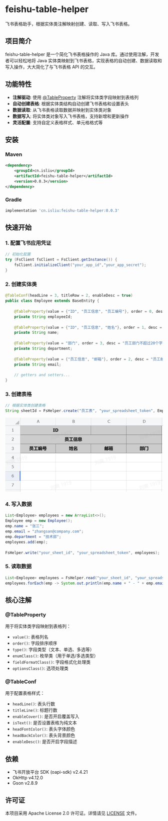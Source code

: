 # feishu-table-helper

飞书表格助手，根据实体类注解映射创建、读取、写入飞书表格。

## 项目简介

feishu-table-helper 是一个简化飞书表格操作的 Java 库。通过使用注解，开发者可以轻松地将 Java 实体类映射到飞书表格，实现表格的自动创建、数据读取和写入操作，大大简化了与飞书表格 API 的交互。

## 功能特性

- **注解驱动**: 使用 [@TableProperty](file://../src/main/java/cn/isliu/core/annotation/TableProperty.java#L15-L71) 注解将实体类字段映射到表格列
- **自动创建表格**: 根据实体类结构自动创建飞书表格和设置表头
- **数据读取**: 从飞书表格读取数据并映射到实体类对象
- **数据写入**: 将实体类对象写入飞书表格，支持新增和更新操作
- **灵活配置**: 支持自定义表格样式、单元格格式等

## 安装

### Maven

```xml
<dependency>
    <groupId>cn.isliu</groupId>
    <artifactId>feishu-table-helper</artifactId>
    <version>0.0.3</version>
</dependency>
```

### Gradle

```gradle
implementation 'cn.isliu:feishu-table-helper:0.0.3'
```

## 快速开始

### 1. 配置飞书应用凭证

```java
// 初始化配置
try (FsClient fsClient = FsClient.getInstance()) {
    fsClient.initializeClient("your_app_id","your_app_secret");
}
```

### 2. 创建实体类

```java
@TableConf(headLine = 3, titleRow = 2, enableDesc = true)
public class Employee extends BaseEntity {

    @TableProperty(value = {"ID", "员工信息", "员工编号"}, order = 0, desc = "员工编号不超过20个字符")
    private String employeeId;

    @TableProperty(value = {"ID", "员工信息", "姓名"}, order = 1, desc = "员工姓名不超过20个字符")
    private String name;

    @TableProperty(value = "部门", order = 3, desc = "员工部门不超过20个字符")
    private String department;

    @TableProperty(value = {"员工信息", "邮箱"}, order = 2, desc = "员工邮箱不超过50个字符")
    private String email;

    // getters and setters...
}
```

### 3. 创建表格

```java
// 根据实体类创建表格
String sheetId = FsHelper.create("员工表", "your_spreadsheet_token", Employee.class);
```

![员工表](img/b3d92bda-8d51-4aa7-b66e-496cb2430802.png)

### 4. 写入数据

```java
List<Employee> employees = new ArrayList<>();
Employee emp = new Employee();
emp.name = "张三";
emp.email = "zhangsan@company.com";
emp.department = "技术部";
employees.add(emp);

FsHelper.write("your_sheet_id", "your_spreadsheet_token", employees);
```

### 5. 读取数据

```java
List<Employee> employees = FsHelper.read("your_sheet_id", "your_spreadsheet_token", Employee.class);
employees.forEach(emp -> System.out.println(emp.name + " - " + emp.email));
```

## 核心注解

### @TableProperty

用于将实体类字段映射到表格列：

- `value()`: 表格列名
- `order()`: 字段排序顺序
- `type()`: 字段类型（文本、单选、多选等）
- `enumClass()`: 枚举类（用于单选/多选类型）
- `fieldFormatClass()`: 字段格式化处理类
- `optionsClass()`: 选项处理类

### @TableConf

用于配置表格样式：

- `headLine()`: 表头行数
- `titleLine()`: 标题行数
- `enableCover()`: 是否开启覆盖写入
- `isText()`: 是否设置表格为纯文本
- `headFontColor()`: 表头字体颜色
- `headBackColor()`: 表头背景颜色
- `enableDesc()`: 是否开启字段描述

## 依赖

- 飞书开放平台 SDK (oapi-sdk) v2.4.21
- OkHttp v4.12.0
- Gson v2.8.9

## 许可证

本项目采用 Apache License 2.0 许可证。详情请见 [LICENSE](LICENSE) 文件。